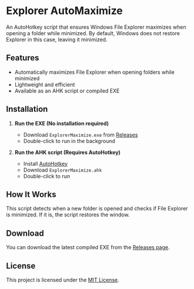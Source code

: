 # Explorer AutoMaximize

An AutoHotkey script that ensures Windows File Explorer maximizes when opening a folder while minimized. By default, Windows does not restore Explorer in this case, leaving it minimized.

## Features
- Automatically maximizes File Explorer when opening folders while minimized
- Lightweight and efficient
- Available as an AHK script or compiled EXE

## Installation
1. **Run the EXE (No installation required)**
   - Download `ExplorerMaximize.exe` from [Releases](https://github.com/YOUR-USERNAME/Explorer-AutoMaximize/releases)
   - Double-click to run in the background

2. **Run the AHK script (Requires AutoHotkey)**
   - Install [AutoHotkey](https://www.autohotkey.com/)
   - Download `ExplorerMaximize.ahk`
   - Double-click to run

## How It Works
This script detects when a new folder is opened and checks if File Explorer is minimized. If it is, the script restores the window.

## Download
You can download the latest compiled EXE from the [Releases page](https://github.com/YOUR-USERNAME/Explorer-AutoMaximize/releases).

## License
This project is licensed under the [MIT License](LICENSE).
